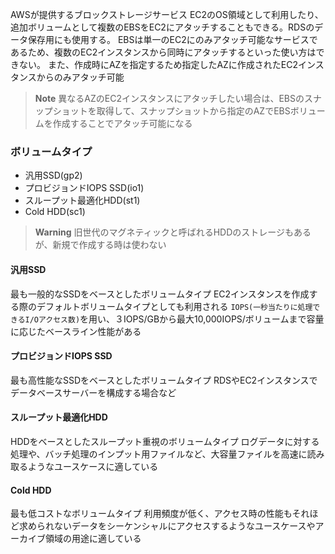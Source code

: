 AWSが提供するブロックストレージサービス
EC2のOS領域として利用したり、追加ボリュームとして複数のEBSをEC2にアタッチすることもできる。RDSのデータ保存用にも使用する。
EBSは単一のEC2にのみアタッチ可能なサービスであるため、複数のEC2インスタンスから同時にアタッチするといった使い方はできない。
また、作成時にAZを指定するため指定したAZに作成されたEC2インスタンスからのみアタッチ可能
> **Note**
> 異なるAZのEC2インスタンスにアタッチしたい場合は、EBSのスナップショットを取得して、スナップショットから指定のAZでEBSボリュームを作成することでアタッチ可能になる

### ボリュームタイプ
- 汎用SSD(gp2)
- プロビジョンドIOPS SSD(io1)
- スループット最適化HDD(st1)
- Cold HDD(sc1)

> **Warning**
> 旧世代のマグネティックと呼ばれるHDDのストレージもあるが、新規で作成する時は使わない

#### 汎用SSD
最も一般的なSSDをベースとしたボリュームタイプ
EC2インスタンスを作成する際のデフォルトボリュームタイプとしても利用される
`IOPS(一秒当たりに処理できるI/Oアクセス数)`を用い、３IOPS/GBから最大10,000IOPS/ボリュームまで容量に応じたベースライン性能がある


#### プロビジョンドIOPS SSD
最も高性能なSSDをベースとしたボリュームタイプ
RDSやEC2インスタンスでデータベースサーバーを構成する場合など

#### スループット最適化HDD
HDDをベースとしたスループット重視のボリュームタイプ
ログデータに対する処理や、バッチ処理のインプット用ファイルなど、大容量ファイルを高速に読み取るようなユースケースに適している


#### Cold HDD
最も低コストなボリュームタイプ
利用頻度が低く、アクセス時の性能もそれほど求められないデータをシーケンシャルにアクセスするようなユースケースやアーカイブ領域の用途に適している

